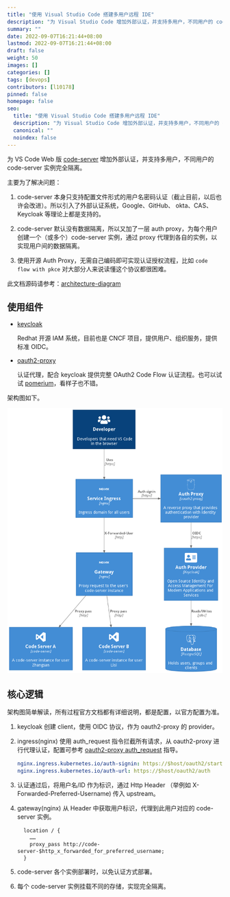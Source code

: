 ```yaml
---
title: "使用 Visual Studio Code 搭建多用户远程 IDE"
description: "为 Visual Studio Code 增加外部认证，并支持多用户，不同用户的 code-server 实例完全隔离"
summary: ""
date: 2022-09-07T16:21:44+08:00
lastmod: 2022-09-07T16:21:44+08:00
draft: false
weight: 50
images: []
categories: []
tags: [devops]
contributors: [l10178]
pinned: false
homepage: false
seo:
  title: "使用 Visual Studio Code 搭建多用户远程 IDE"
  description: "为 Visual Studio Code 增加外部认证，并支持多用户，不同用户的 code-server 实例完全隔离"
  canonical: ""
  noindex: false
---
```


为 VS Code Web 版 [code-server][] 增加外部认证，并支持多用户，不同用户的 code-server 实例完全隔离。

主要为了解决问题：

1. code-server 本身只支持配置文件形式的用户名密码认证（截止目前，以后也许会改进）。所以引入了外部认证系统，Google、GitHub、 okta、CAS、Keycloak 等理论上都是支持的。

2. code-server 默认没有数据隔离，所以又加了一层 auth proxy，为每个用户创建一个（或多个）code-server 实例，通过 proxy 代理到各自的实例，以实现用户间的数据隔离。

3. 使用开源 Auth Proxy，无需自己编码即可实现认证授权流程，比如 `code flow with pkce` 对大部分人来说读懂这个协议都很困难。

此文档源码请参考：[architecture-diagram](https://github.com/xlabs-club/architecture-diagram)

## 使用组件

- [keycloak][]

  Redhat 开源 IAM 系统，目前也是 CNCF 项目，提供用户、组织服务，提供标准 OIDC。

- [oauth2-proxy][]

  认证代理，配合 keycloak 提供完整 OAuth2 Code Flow 认证流程。也可以试试 [pomerium][]，看样子也不错。

架构图如下。

![code-server-auth-proxy](code-server-auth-proxy.png)

## 核心逻辑

架构图简单解读，所有过程官方文档都有详细说明，都是配置，以官方配置为准。

1. keycloak 创建 client，使用 OIDC 协议，作为 oauth2-proxy 的 provider。
2. ingress(nginx) 使用 auth_request 指令拦截所有请求，从 oauth2-proxy 进行代理认证，配置可参考 [oauth2-proxy auth_request](https://oauth2-proxy.github.io/oauth2-proxy/docs/configuration/overview/#configuring-for-use-with-the-nginx-auth_request-directive) 指导。

   ```yaml
   nginx.ingress.kubernetes.io/auth-signin: https://$host/oauth2/start?rd=$escaped_request_uri
   nginx.ingress.kubernetes.io/auth-url: https://$host/oauth2/auth
   ```

3. 认证通过后，将用户名/ID 作为标识，通过 Http Header （举例如 X-Forwarded-Preferred-Username) 传入 upstream。
4. gateway(nginx) 从 Header 中获取用户标识，代理到此用户对应的 code-server 实例。

   ```nginx
     location / {
       ……
       proxy_pass http://code-server-$http_x_forwarded_for_preferred_username;
     }
   ```

5. code-server 各个实例部署时，以免认证方式部署。
6. 每个 code-server 实例挂载不同的存储，实现完全隔离。

[code-server]: https://github.com/coder/code-server
[keycloak]: https://github.com/keycloak/keycloak
[oauth2-proxy]: https://github.com/oauth2-proxy/oauth2-proxy
[pomerium]: https://github.com/pomerium/pomerium
